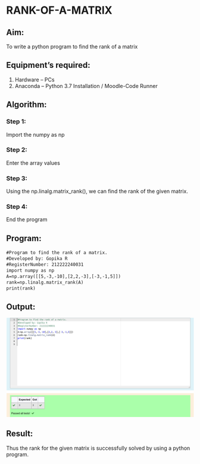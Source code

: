 # RANK-OF-A-MATRIX
## Aim:
To write a python program to find the rank of a matrix
## Equipment’s required:
1. 	Hardware – PCs
2. 	Anaconda – Python 3.7 Installation / Moodle-Code Runner
## Algorithm:
### Step 1:
Import the numpy as np  
### Step 2: 
Enter the array values
### Step 3: 
Using the np.linalg.matrix_rank(), we can find the rank of the given matrix.
### Step 4: 
End the program

## Program:
```
#Program to find the rank of a matrix.
#Developed by: Gopika R
#RegisterNumber: 212222240031
import numpy as np
A=np.array([[5,-3,-10],[2,2,-3],[-3,-1,5]])
rank=np.linalg.matrix_rank(A)
print(rank)
```

## Output:
![output](rankofmatrix.png)

## Result:
Thus the rank for the given matrix is successfully solved by  using a python program.

